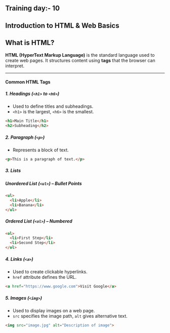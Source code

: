 ## Training day:- 10

## Introduction to HTML & Web Basics

## What is HTML?

**HTML (HyperText Markup Language)** is the standard language used to create web pages. It structures content using **tags** that the browser can interpret.

---

#### Common HTML Tags

##### 1. Headings (`<h1>` to `<h6>`)
- Used to define titles and subheadings.
- `<h1>` is the largest, `<h6>` is the smallest.

```html
<h1>Main Title</h1>
<h2>Subheading</h2>
````

##### 2. Paragraph (`<p>`)

* Represents a block of text.

```html
<p>This is a paragraph of text.</p>
```


##### 3. Lists

#####  Unordered List (`<ul>`) – Bullet Points

```html
<ul>
  <li>Apple</li>
  <li>Banana</li>
</ul>
```

#####  Ordered List (`<ol>`) – Numbered

```html
<ol>
  <li>First Step</li>
  <li>Second Step</li>
</ol>
```

##### 4. Links (`<a>`)

* Used to create clickable hyperlinks.
* `href` attribute defines the URL.

```html
<a href="https://www.google.com">Visit Google</a>
```

##### 5. Images (`<img>`)

* Used to display images on a web page.
* `src` specifies the image path, `alt` gives alternative text.

```html
<img src="image.jpg" alt="Description of image">
```






